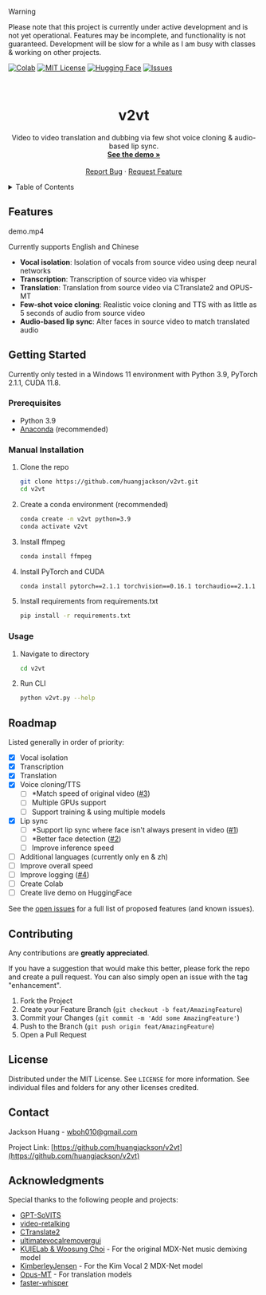 <!-- README.md template from https://github.com/othneildrew/Best-README-Template-->


> [!WARNING]
> Please note that this project is currently under active development and is not yet operational. Features may be incomplete, and functionality is not guaranteed.
> Development will be slow for a while as I am busy with classes & working on other projects.


<!-- PROJECT SHIELDS -->
[![Colab][colab-shield]][colab-url]
[![MIT License][license-shield]][license-url]
[![Hugging Face][huggingface-shield]][huggingface-url]
[![Issues][issues-shield]][issues-url]


<!-- PROJECT LOGO -->
<br />
<div align="center">
<h1 align="center">v2vt</h1>
  <p align="center">
    Video to video translation and dubbing via few shot voice cloning & audio-based lip sync.
    <br />
    <a href="https://huggingface.co/huangjackson"><strong>See the demo »</strong></a>
    <br />
    <br />
    <a href="https://github.com/huangjackson/v2vt/issues">Report Bug</a>
    ·
    <a href="https://github.com/huangjackson/v2vt/issues">Request Feature</a>
  </p>
</div>


<!-- TABLE OF CONTENTS -->
<details>
  <summary>Table of Contents</summary>
  <ol>
    <li><a href="#features">Features</a></li>
    <li><a href="#getting-started">Getting Started</a></li>
    <li><a href="#roadmap">Roadmap</a></li>
    <li><a href="#contributing">Contributing</a></li>
    <li><a href="#license">License</a></li>
    <li><a href="#contact">Contact</a></li>
    <li><a href="#acknowledgments">Acknowledgments</a></li>
  </ol>
</details>


<!-- ABOUT THE PROJECT -->
## Features

demo.mp4

Currently supports English and Chinese

* **Vocal isolation**: Isolation of vocals from source video using deep neural networks
* **Transcription**: Transcription of source video via whisper
* **Translation**: Translation from source video via CTranslate2 and OPUS-MT
* **Few-shot voice cloning**: Realistic voice cloning and TTS with as little as 5 seconds of audio from source video
* **Audio-based lip sync**: Alter faces in source video to match translated audio


<!-- GETTING STARTED -->
## Getting Started

Currently only tested in a Windows 11 environment with Python 3.9, PyTorch 2.1.1, CUDA 11.8.

### Prerequisites

* Python 3.9
* [Anaconda](https://docs.anaconda.com/free/miniconda/miniconda-install/) (recommended)

### Manual Installation

1. Clone the repo
    ```sh
    git clone https://github.com/huangjackson/v2vt.git
    cd v2vt
    ```
2. Create a conda environment (recommended)
    ```sh
    conda create -n v2vt python=3.9
    conda activate v2vt
    ```
3. Install ffmpeg
    ```sh
    conda install ffmpeg
    ```
4. Install PyTorch and CUDA
    ```sh
    conda install pytorch==2.1.1 torchvision==0.16.1 torchaudio==2.1.1 pytorch-cuda=11.8 -c pytorch -c nvidia
    ```
5. Install requirements from requirements.txt
    ```sh
    pip install -r requirements.txt
    ```

### Usage

1. Navigate to directory
    ```sh
    cd v2vt
    ```
2. Run CLI
    ```sh
    python v2vt.py --help
    ```


<!-- ROADMAP -->
## Roadmap

Listed generally in order of priority:

- [x] Vocal isolation
- [x] Transcription
- [x] Translation
- [x] Voice cloning/TTS
  - [ ] *Match speed of original video ([#3](https://github.com/huangjackson/v2vt/issues/3))
  - [ ] Multiple GPUs support
  - [ ] Support training & using multiple models
- [x] Lip sync
  - [ ] *Support lip sync where face isn't always present in video ([#1](https://github.com/huangjackson/v2vt/issues/1))
  - [ ] *Better face detection ([#2](https://github.com/huangjackson/v2vt/issues/2))
  - [ ] Improve inference speed
- [ ] Additional languages (currently only en & zh)
- [ ] Improve overall speed
- [ ] Improve logging ([#4](https://github.com/huangjackson/v2vt/issues/4))
- [ ] Create Colab
- [ ] Create live demo on HuggingFace

See the [open issues](https://github.com/huangjackson/v2vt/issues) for a full list of proposed features (and known issues).


<!-- CONTRIBUTING -->
## Contributing

Any contributions are **greatly appreciated**.

If you have a suggestion that would make this better, please fork the repo and create a pull request. You can also simply open an issue with the tag "enhancement".

1. Fork the Project
2. Create your Feature Branch (`git checkout -b feat/AmazingFeature`)
3. Commit your Changes (`git commit -m 'Add some AmazingFeature'`)
4. Push to the Branch (`git push origin feat/AmazingFeature`)
5. Open a Pull Request


<!-- LICENSE -->
## License

Distributed under the MIT License. See `LICENSE` for more information.
See individual files and folders for any other licenses credited.


<!-- CONTACT -->
## Contact

Jackson Huang - wboh010@gmail.com

Project Link: [https://github.com/huangjackson/v2vt](https://github.com/huangjackson/v2vt)


<!-- ACKNOWLEDGMENTS -->
## Acknowledgments

Special thanks to the following people and projects:

* [GPT-SoVITS](https://github.com/RVC-Boss/GPT-SoVITS)
* [video-retalking](https://github.com/OpenTalker/video-retalking)
* [CTranslate2](https://github.com/OpenNMT/CTranslate2)
* [ultimatevocalremovergui](https://github.com/Anjok07/ultimatevocalremovergui)
* [KUIELab & Woosung Choi](https://github.com/kuielab) - For the original MDX-Net music demixing model
* [KimberleyJensen](https://github.com/KimberleyJensen) - For the Kim Vocal 2 MDX-Net model
* [Opus-MT](https://github.com/Helsinki-NLP/Opus-MT) - For translation models
* [faster-whisper](https://github.com/SYSTRAN/faster-whisper)


<!-- MARKDOWN LINKS & IMAGES -->
[issues-shield]: https://img.shields.io/github/issues/huangjackson/v2vt.svg?style=for-the-badge
[issues-url]: https://github.com/huangjackson/v2vt/issues
[license-shield]: https://img.shields.io/github/license/huangjackson/v2vt.svg?style=for-the-badge
[license-url]: https://github.com/huangjackson/v2vt/blob/main/LICENSE
[colab-shield]: https://img.shields.io/badge/Colab-F9AB00?style=for-the-badge&logo=googlecolab&color=525252
[colab-url]: https://colab.research.google.com/drive/19LCVrSCl16oVoiPnTtSJEaf1oaokgR0k?usp=sharing
[huggingface-shield]: https://img.shields.io/badge/🤗-Hugging%20Face-yellow.svg?style=for-the-badge
[huggingface-url]: https://huggingface.co/huangjackson
